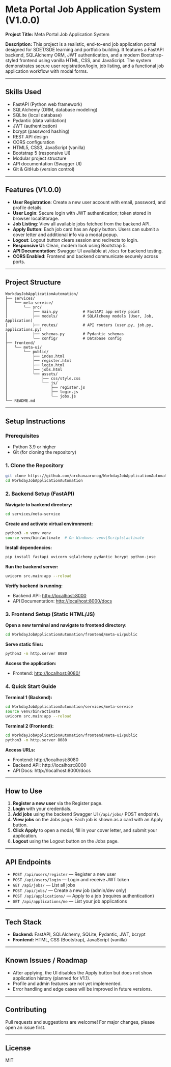 

# Meta Portal Job Application System (V1.0.0)

**Project Title:** Meta Portal Job Application System

**Description:**
This project is a realistic, end-to-end job application portal designed for SDET/SDE learning and portfolio building. It features a FastAPI backend, SQLAlchemy ORM, JWT authentication, and a modern Bootstrap-styled frontend using vanilla HTML, CSS, and JavaScript. The system demonstrates secure user registration/login, job listing, and a functional job application workflow with modal forms.

---

## Skills Used

- FastAPI (Python web framework)
- SQLAlchemy (ORM, database modeling)
- SQLite (local database)
- Pydantic (data validation)
- JWT (authentication)
- bcrypt (password hashing)
- REST API design
- CORS configuration
- HTML5, CSS3, JavaScript (vanilla)
- Bootstrap 5 (responsive UI)
- Modular project structure
- API documentation (Swagger UI)
- Git & GitHub (version control)

---

## Features (V1.0.0)

- **User Registration**: Create a new user account with email, password, and profile details.
- **User Login**: Secure login with JWT authentication; token stored in browser localStorage.
- **Job Listing**: View all available jobs fetched from the backend API.
- **Apply Button**: Each job card has an Apply button. Users can submit a cover letter and additional info via a modal popup.
- **Logout**: Logout button clears session and redirects to login.
- **Responsive UI**: Clean, modern look using Bootstrap 5.
- **API Documentation**: Swagger UI available at `/docs` for backend testing.
- **CORS Enabled**: Frontend and backend communicate securely across ports.

---


## Project Structure

```
WorkdayJobApplicationAutomation/
├── services/
│   └── meta-service/
│       └── src/
│           ├── main.py           # FastAPI app entry point
│           ├── models/           # SQLAlchemy models (User, Job, Application)
│           ├── routes/           # API routers (user.py, job.py, applications.py)
│           ├── schemas.py        # Pydantic schemas
│           └── config/           # Database config
├── frontend/
│   └── meta-ui/
│       └── public/
│           ├── index.html
│           ├── register.html
│           ├── login.html
│           ├── jobs.html
│           └── assets/
│               ├── css/style.css
│               └── js/
│                   ├── register.js
│                   ├── login.js
│                   └── jobs.js
└── README.md
```

---


## Setup Instructions

### Prerequisites
- Python 3.9 or higher
- Git (for cloning the repository)

### 1. Clone the Repository
```sh
git clone https://github.com/archanaarunog/WorkdayJobApplicationAutomation.git
cd WorkdayJobApplicationAutomation
```

### 2. Backend Setup (FastAPI)

**Navigate to backend directory:**
```sh
cd services/meta-service
```

**Create and activate virtual environment:**
```sh
python3 -m venv venv
source venv/bin/activate  # On Windows: venv\Scripts\activate
```

**Install dependencies:**
```sh
pip install fastapi uvicorn sqlalchemy pydantic bcrypt python-jose
```

**Run the backend server:**
```sh
uvicorn src.main:app --reload
```

**Verify backend is running:**
- Backend API: [http://localhost:8000](http://localhost:8000)
- API Documentation: [http://localhost:8000/docs](http://localhost:8000/docs)

### 3. Frontend Setup (Static HTML/JS)

**Open a new terminal and navigate to frontend directory:**
```sh
cd WorkdayJobApplicationAutomation/frontend/meta-ui/public
```

**Serve static files:**
```sh
python3 -m http.server 8080
```

**Access the application:**
- Frontend: [http://localhost:8080/](http://localhost:8080/)

### 4. Quick Start Guide

**Terminal 1 (Backend):**
```sh
cd WorkdayJobApplicationAutomation/services/meta-service
source venv/bin/activate
uvicorn src.main:app --reload
```

**Terminal 2 (Frontend):**
```sh
cd WorkdayJobApplicationAutomation/frontend/meta-ui/public
python3 -m http.server 8080
```

**Access URLs:**
- Frontend: http://localhost:8080
- Backend API: http://localhost:8000
- API Docs: http://localhost:8000/docs

---


## How to Use

1. **Register a new user** via the Register page.
2. **Login** with your credentials.
3. **Add jobs** using the backend Swagger UI (`/api/jobs/` POST endpoint).
4. **View jobs** on the Jobs page. Each job is shown as a card with an Apply button.
5. **Click Apply** to open a modal, fill in your cover letter, and submit your application.
6. **Logout** using the Logout button on the Jobs page.

---


## API Endpoints

- `POST /api/users/register` — Register a new user
- `POST /api/users/login` — Login and receive JWT token
- `GET /api/jobs/` — List all jobs
- `POST /api/jobs/` — Create a new job (admin/dev only)
- `POST /api/applications/` — Apply to a job (requires authentication)
- `GET /api/applications/me` — List your job applications

---


## Tech Stack
- **Backend:** FastAPI, SQLAlchemy, SQLite, Pydantic, JWT, bcrypt
- **Frontend:** HTML, CSS (Bootstrap), JavaScript (vanilla)

---


## Known Issues / Roadmap
- After applying, the UI disables the Apply button but does not show application history (planned for V1.1).
- Profile and admin features are not yet implemented.
- Error handling and edge cases will be improved in future versions.

---


## Contributing
Pull requests and suggestions are welcome! For major changes, please open an issue first.

---


## License
MIT
